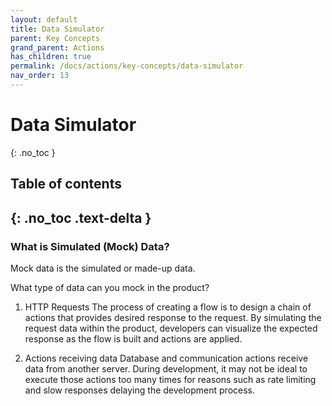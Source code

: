 ```yaml
---
layout: default
title: Data Simulator
parent: Key Concepts
grand_parent: Actions
has_children: true
permalink: /docs/actions/key-concepts/data-simulator
nav_order: 13
---
```


# Data Simulator
{: .no_toc }

## Table of contents
{: .no_toc .text-delta }
---

### What is Simulated (Mock) Data?
Mock data is the simulated or made-up data.

What type of data can you mock in the product?

1. HTTP Requests
The process of creating a flow is to design a chain of actions that provides desired response to the request.  By simulating the request data within the product, developers can visualize the expected response as the flow is built and actions are applied.

2. Actions receiving data
Database and communication actions receive data from another server.  During development, it may not be ideal to execute those actions too many times for reasons such as rate limiting and slow responses delaying the development process.
